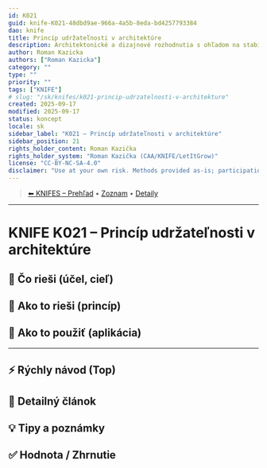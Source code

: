 ```yaml
---
id: K021
guid: knife-K021-48dbd9ae-966a-4a5b-8eda-bd4257793384
dao: knife
title: Princíp udržateľnosti v architektúre
description: Architektonické a dizajnové rozhodnutia s ohľadom na stabilitu a dlhodobosť
author: Roman Kazicka
authors: ["Roman Kazicka"]
category: ""
type: ""
priority: ""
tags: ["KNIFE"]
# slug: "/sk/knifes/k021-princip-udrzatelnosti-v-architekture"
created: 2025-09-17
modified: 2025-09-17
status: koncept
locale: sk
sidebar_label: "K021 – Princíp udržateľnosti v architektúre"
sidebar_position: 21
rights_holder_content: Roman Kazička
rights_holder_system: "Roman Kazička (CAA/KNIFE/LetItGrow)"
license: "CC-BY-NC-SA-4.0"
disclaimer: "Use at your own risk. Methods provided as-is; participation is voluntary and context-aware."
---
```

<!-- body:start -->

<!-- nav:knifes -->
> [⬅ KNIFES – Prehľad](../overview.md) • [Zoznam](../KNIFE_Overview_List.md) • [Detaily](../KNIFE_Overview_Details.md)
---
# KNIFE K021 – Princíp udržateľnosti v architektúre

## 🎯 Čo rieši (účel, cieľ)

## 🧩 Ako to rieši (princíp)

## 🧪 Ako to použiť (aplikácia)

---

## ⚡ Rýchly návod (Top)

## 📜 Detailný článok

## 💡 Tipy a poznámky

## ✅ Hodnota / Zhrnutie
